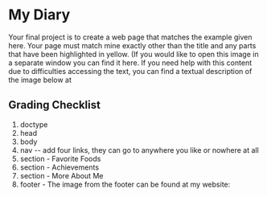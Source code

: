 <h1>My Diary</h1>

<p>Your final project is to create a web page that matches the example given here. Your page must match mine exactly other than the title and any parts that have been highlighted in yellow. (If you would like to open this image in a separate window you can find it here. If you need help with this content due to difficulties accessing the text, you can find a textual description of the image below at </p>
  <a href="http://intro-webdesign.com"></a>

<h2>Grading Checklist</h2>
  <ol>
<li>doctype</li>
<li>head</li>
<li>body</li>
<li>nav -- add four links, they can go to anywhere you like or nowhere at all</li>
<li>section - Favorite Foods</li>
<li>section - Achievements</li>
<li>section - More About Me</li>
<li> footer - The image from the footer can be found at my website:<a href="http://www.intro-webdesign.com/images/newlogo.png"></a></li>
  </ol>
